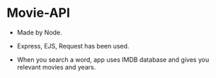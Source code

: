 # Movie-API
- Made by Node. 

- Express, EJS, Request has been used. 

- When you search a word, app uses IMDB database and gives you relevant movies and years.
